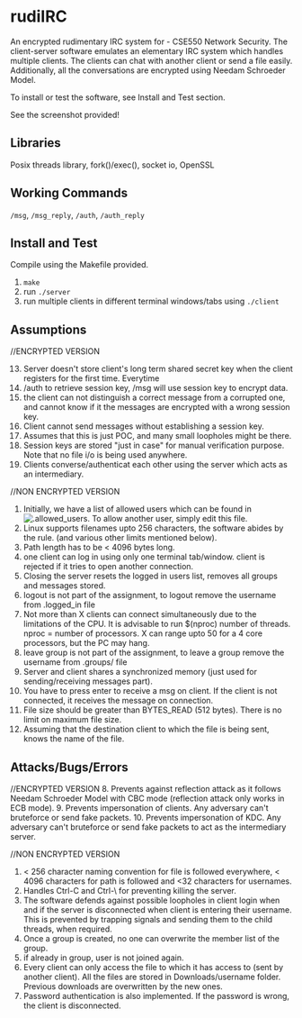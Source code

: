 # rudiIRC
An encrypted rudimentary IRC system for - CSE550 Network Security. The client-server software emulates an elementary IRC system which handles multiple clients. The clients can chat with another client or send a file easily. Additionally, all the conversations are encrypted using Needam Schroeder Model.

To install or test the software, see Install and Test section.

See the screenshot provided!

## Libraries
Posix threads library, fork()/exec(), socket io, OpenSSL

## Working Commands
`/msg`, `/msg_reply`, `/auth`, `/auth_reply`  


## Install and Test
Compile using the Makefile provided.

1. `make`
2. run `./server`
3. run multiple clients in different terminal windows/tabs using `./client`


## Assumptions

//ENCRYPTED VERSION

13. Server doesn't store client's long term shared secret key when the client registers for the first time. Everytime
14. /auth to retrieve session key, /msg will use session key to encrypt data. 
15. the client can not distinguish a correct message from a corrupted one, and cannot know if it the messages are encrypted with a wrong session key. 
16. Client cannot send messages without establishing a session key.
17. Assumes that this is just POC, and many small loopholes might be there.
18. Session keys are stored "just in case" for manual verification purpose. Note that no file i/o is being used anywhere.
19. Clients converse/authenticat each other using the server which acts as an intermediary.

 //NON ENCRYPTED VERSION

1. Initially, we have a list of allowed users which can be found in ![.allowed_users](.allowed_users). To allow another user, simply edit this file.
2. Linux supports filenames upto 256 characters, the software abides by the rule. (and various other limits mentioned below).
3. Path length has to be < 4096 bytes long. 
4. one client can log in using only one terminal tab/window. client is rejected if it tries to open another connection.
5. Closing the server resets the logged in users list, removes all groups and messages stored.
6. logout is not part of the assignment, to logout remove the username from .logged_in file
7. Not more than X clients can connect simultaneously due to the limitations of the CPU. It is advisable to run $(nproc) number of threads. nproc = number of processors. X can range upto 50 for a 4 core processors, but the PC may hang.
8. leave group is not part of the assignment, to leave a group remove the username from .groups/<groupname> file
9. Server and client shares a synchronized memory (just used for sending/receiving messages part).
10. You have to press enter to receive a msg on client. If the client is not connected, it receives the message on connection.
11. File size should be greater than BYTES_READ (512 bytes). There is no limit on maximum file size.
12. Assuming that the destination client to which the file is being sent, knows the name of the file. 


## Attacks/Bugs/Errors
//ENCRYPTED VERSION
8. Prevents against reflection attack as it follows Needam Schroeder Model with CBC mode (reflection attack only works in ECB mode).
9. Prevents impersonation of clients.  Any adversary can't bruteforce or send fake packets.
10. Prevents impersonation of KDC.  Any adversary can't bruteforce or send fake packets to act as the intermediary server.

//NON ENCRYPTED VERSION

1. < 256 character naming convention for file is followed everywhere, < 4096 characters for path is followed and <32 characters for usernames.
2. Handles Ctrl-C and Ctrl-\ for preventing killing the server.
3. The software defends against possible loopholes in client login when and if the server is disconnected when client is entering their username. This is prevented by trapping signals and sending them to the child threads, when required.
4. Once a group is created, no one can overwrite the member list of the group. 
5. if already in group, user is not joined again.
6. Every client can only access the file to which it has access to (sent by another client). All the files are stored in Downloads/username folder. Previous downloads are overwritten by the new ones.
7. Password authentication is also implemented. If the password is wrong, the client is disconnected.
